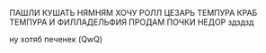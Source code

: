 ПАШЛИ КУШАТЬ 
НЯМНЯМ
ХОЧУ РОЛЛ ЦЕЗАРЬ ТЕМПУРА КРАБ ТЕМПУРА И ФИЛЛАДЕЛЬФИЯ 
ПРОДАМ ПОЧКИ НЕДОР
здздзд

ну хотяб печенек (QwQ)
